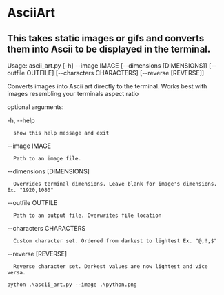 # AsciiArt

## This takes static images or gifs and converts them into Ascii to be displayed in the terminal.





Usage: ascii_art.py [-h] --image IMAGE [--dimensions [DIMENSIONS]] [--outfile OUTFILE] [--characters CHARACTERS] [--reverse [REVERSE]]

Converts images into Ascii art directly to the terminal. Works best with images resembling your terminals aspect ratio

optional arguments:

  -h, --help            
  
      show this help message and exit
  
  --image IMAGE         
  
      Path to an image file.
  
  --dimensions [DIMENSIONS]
  
      Overrides terminal dimensions. Leave blank for image's dimensions. Ex. "1920,1080"
                        
  --outfile OUTFILE    
                        
      Path to an output file. Overwrites file location
  
  --characters CHARACTERS
                        
      Custom character set. Ordered from darkest to lightest Ex. "@,!,$"
                        
  --reverse [REVERSE]   
                        
      Reverse character set. Darkest values are now lightest and vice versa.
  
  
  `python .\ascii_art.py --image .\python.png`
